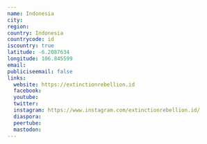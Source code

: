 ```yaml
---
name: Indonesia
city:
region:
country: Indonesia
countrycode: id
iscountry: true
latitude: -6.2087634
longitude: 106.845599
email:
publiciseemail: false
links:
  website: https://extinctionrebellion.id
  facebook:
  youtube:
  twitter:
  instagram: https://www.instagram.com/extinctionrebellion.id/
  diaspora:
  peertube:
  mastodon:
---
```

